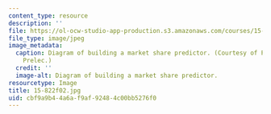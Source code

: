 ```yaml
---
content_type: resource
description: ''
file: https://ol-ocw-studio-app-production.s3.amazonaws.com/courses/15-822-strategic-marketing-measurement-fall-2002/cbf9a9b44a6af9af92484c00bb5276f0_15-822f02.jpg
file_type: image/jpeg
image_metadata:
  caption: Diagram of building a market share predictor. (Courtesy of Prof. Drazen
    Prelec.)
  credit: ''
  image-alt: Diagram of building a market share predictor.
resourcetype: Image
title: 15-822f02.jpg
uid: cbf9a9b4-4a6a-f9af-9248-4c00bb5276f0
---
```


